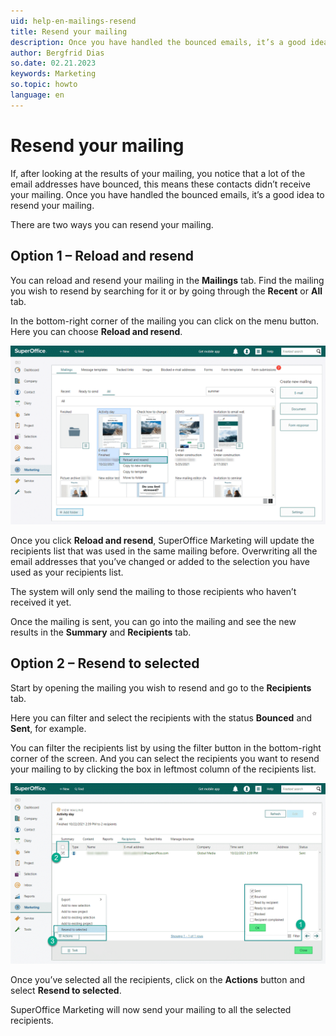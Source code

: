 ```yaml
---
uid: help-en-mailings-resend
title: Resend your mailing
description: Once you have handled the bounced emails, it’s a good idea to resend your mailing.
author: Bergfrid Dias
so.date: 02.21.2023
keywords: Marketing
so.topic: howto
language: en
---
```


# Resend your mailing

If, after looking at the results of your mailing, you notice that a lot of the email addresses have bounced, this means these contacts didn’t receive your mailing. Once you have handled the bounced emails, it’s a good idea to resend your mailing.

There are two ways you can resend your mailing.

## Option 1 – Reload and resend

You can reload and resend your mailing in the **Mailings** tab. Find the mailing you wish to resend by searching for it or by going through the **Recent** or **All** tab.

In the bottom-right corner of the mailing you can click on the menu button. Here you can choose **Reload and resend**.

![The menu button lets you resend the mailing from your folder -screenshot][img1]

Once you click **Reload and resend**, SuperOffice Marketing will update the recipients list that was used in the same mailing before. Overwriting all the email addresses that you’ve changed or added to the selection you have used as your recipients list.

The system will only send the mailing to those recipients who haven’t received it yet.

Once the mailing is sent, you can go into the mailing and see the new results in the **Summary** and **Recipients** tab.

## Option 2 – Resend to selected

Start by opening the mailing you wish to resend and go to the **Recipients** tab.

Here you can filter and select the recipients with the status **Bounced** and **Sent**, for example.

You can filter the recipients list by using the filter button in the bottom-right corner of the screen. And you can select the recipients you want to resend your mailing to by clicking the box in leftmost column of the recipients list.

![Filter the status of the contacts when resending a mailing -screenshot][img2]

Once you’ve selected all the recipients, click on the **Actions** button and select **Resend to selected**.

SuperOffice Marketing will now send your mailing to all the selected recipients.

<!-- Referenced links -->

<!-- Referenced images -->
[img1]: media/reload-resend.png
[img2]: media/filter-and-select-to-resend.png
